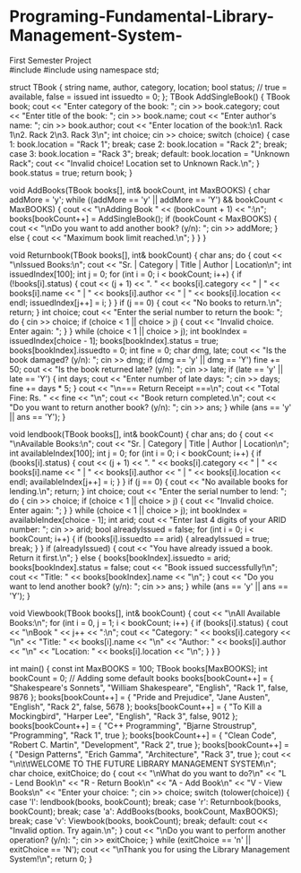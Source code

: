 # Programing-Fundamental-Library-Management-System-
First Semester Project
<br>
#include <iostream>
#include <string>
using namespace std;

struct TBook {
    string name, author, category, location;
    bool status; // true = available, false = issued
    int issuedto = 0;
};
TBook AddSingleBook() {
    TBook book;
    cout << "Enter category of the book: ";
    cin >> book.category;
    cout << "Enter title of the book: ";
    cin >> book.name;
    cout << "Enter author's name: ";
    cin >> book.author;
    cout << "Enter location of the book:\n1. Rack 1\n2. Rack 2\n3. Rack 3\n";
    int choice;
    cin >> choice;
    switch (choice) {
    case 1: book.location = "Rack 1"; break;
    case 2: book.location = "Rack 2"; break;
    case 3: book.location = "Rack 3"; break;
    default:
        book.location = "Unknown Rack";
        cout << "Invalid choice! Location set to Unknown Rack.\n";
    }
    book.status = true;
    return book;
}

void AddBooks(TBook books[], int& bookCount, int MaxBOOKS) {
    char addMore = 'y';
    while ((addMore == 'y' || addMore == 'Y') && bookCount < MaxBOOKS) {
        cout << "\nAdding Book " << (bookCount + 1) << ":\n";
        books[bookCount++] = AddSingleBook();
        if (bookCount < MaxBOOKS) {
            cout << "\nDo you want to add another book? (y/n): ";
            cin >> addMore;
        }
        else {
            cout << "Maximum book limit reached.\n";
        }
    }
}

void Returnbook(TBook books[], int& bookCount) {
    char ans;
    do {
        cout << "\nIssued Books:\n";
        cout << "Sr. | Category | Title | Author | Location\n";
        int issuedIndex[100];
        int j = 0;
        for (int i = 0; i < bookCount; i++) {
            if (!books[i].status) {
                cout << (j + 1) << ". " << books[i].category << " | " << books[i].name << " | "
                    << books[i].author << " | " << books[i].location << endl;
                issuedIndex[j++] = i;
            }
        }
        if (j == 0) {
            cout << "No books to return.\n";
            return;
        }
        int choice;
        cout << "Enter the serial number to return the book: ";
        do {
            cin >> choice;
            if (choice < 1 || choice > j) {
                cout << "Invalid choice. Enter again: ";
            }
        } while (choice < 1 || choice > j);
        int bookIndex = issuedIndex[choice - 1];
        books[bookIndex].status = true;
        books[bookIndex].issuedto = 0;
        int fine = 0;
        char dmg, late;
        cout << "Is the book damaged? (y/n): ";
        cin >> dmg;
        if (dmg == 'y' || dmg == 'Y') fine += 50;
        cout << "Is the book returned late? (y/n): ";
        cin >> late;
        if (late == 'y' || late == 'Y') {
            int days;
            cout << "Enter number of late days: ";
            cin >> days;
            fine += days * 5;
        }
        cout << "\n=== Return Receipt ===\n";
        cout << "Total Fine: Rs. " << fine << "\n";
        cout << "Book return completed.\n";
        cout << "Do you want to return another book? (y/n): ";
        cin >> ans;
    } while (ans == 'y' || ans == 'Y');
}

void lendbook(TBook books[], int& bookCount) {
    char ans;
    do {
        cout << "\nAvailable Books:\n";
        cout << "Sr. | Category | Title | Author | Location\n";
        int availableIndex[100];
        int j = 0;
        for (int i = 0; i < bookCount; i++) {
            if (books[i].status) {
                cout << (j + 1) << ". " << books[i].category << " | " << books[i].name << " | "
                    << books[i].author << " | " << books[i].location << endl;
                availableIndex[j++] = i;
            }
        }
        if (j == 0) {
            cout << "No available books for lending.\n";
            return;
        }
        int choice;
        cout << "Enter the serial number to lend: ";
        do {
            cin >> choice;
            if (choice < 1 || choice > j) {
                cout << "Invalid choice. Enter again: ";
            }
        } while (choice < 1 || choice > j);
        int bookIndex = availableIndex[choice - 1];
        int arid;
        cout << "Enter last 4 digits of your ARID number: ";
        cin >> arid;
        bool alreadyIssued = false;
        for (int i = 0; i < bookCount; i++) {
            if (books[i].issuedto == arid) {
                alreadyIssued = true;
                break;
            }
        }
        if (alreadyIssued) {
            cout << "You have already issued a book. Return it first.\n";
        }
        else {
            books[bookIndex].issuedto = arid;
            books[bookIndex].status = false;
            cout << "Book issued successfully!\n";
            cout << "Title: " << books[bookIndex].name << "\n";
        }
        cout << "Do you want to lend another book? (y/n): ";
        cin >> ans;
    } while (ans == 'y' || ans == 'Y');
}

void Viewbook(TBook books[], int& bookCount) {
    cout << "\nAll Available Books:\n";
    for (int i = 0, j = 1; i < bookCount; i++) {
        if (books[i].status) {
            cout << "\nBook " << j++ << ":\n";
            cout << "Category: " << books[i].category << "\n"
                << "Title: " << books[i].name << "\n"
                << "Author: " << books[i].author << "\n"
                << "Location: " << books[i].location << "\n";
        }
    }
}

int main() {
    const int MaxBOOKS = 100;
    TBook books[MaxBOOKS];
    int bookCount = 0;
    // Adding some default books
    books[bookCount++] = { "Shakespeare's Sonnets", "William Shakespeare", "English", "Rack 1", false, 9876 };
    books[bookCount++] = { "Pride and Prejudice", "Jane Austen", "English", "Rack 2", false, 5678 };
    books[bookCount++] = { "To Kill a Mockingbird", "Harper Lee", "English", "Rack 3", false, 9012 };
    books[bookCount++] = { "C++ Programming", "Bjarne Stroustrup", "Programming", "Rack 1", true };
    books[bookCount++] = { "Clean Code", "Robert C. Martin", "Development", "Rack 2", true };
    books[bookCount++] = { "Design Patterns", "Erich Gamma", "Architecture", "Rack 3", true };
    cout << "\n\t\tWELCOME TO THE FUTURE LIBRARY MANAGEMENT SYSTEM\n";
    char choice, exitChoice;
    do {
        cout << "\nWhat do you want to do?\n"
            << "L - Lend Book\n"
            << "R - Return Book\n"
            << "A - Add Book\n"
            << "V - View Books\n"
            << "Enter your choice: ";
        cin >> choice;
        switch (tolower(choice)) {
        case 'l': lendbook(books, bookCount); break;
        case 'r': Returnbook(books, bookCount); break;
        case 'a': AddBooks(books, bookCount, MaxBOOKS); break;
        case 'v': Viewbook(books, bookCount); break;
        default: cout << "Invalid option. Try again.\n";
        }
        cout << "\nDo you want to perform another operation? (y/n): ";
        cin >> exitChoice;
    } while (exitChoice == 'n' || exitChoice == 'N');
    cout << "\nThank you for using the Library Management System!\n";
    return 0;
}
<br>
